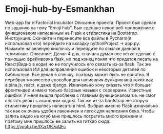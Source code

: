 # Emoji-hub-by-Esmankhan
Web-app for n!Factorial Incubator
Описание проекта: Проект был сделан по заданию на тему "Emoji hub". Был сделано некое веб-приложение с функционалом написанным на Flask и стилистика на Bootstrap. 
Инструкция: Скачайте и перенесите все файлы в Pycharm(я использовал его) перейдите на вкладку pythonProject -> app.py. Нажмите на зеленую кнопочку и перейдите по ссылке данной в терминале.
Описание: Делал 4 дня, сначала думал все легко сделаю с помощью фреймворка flask, но под конец понял что придется писать на React(Видно в коде) но не получилось его связать из-за flask. Так же использовал ИИ для исправления ошибок и некоторых деталей по библиотеке. Все делал в спешку, поэтому может быть не понятно. Я перебрал множество способов для написания функционала таких как alpina.js, react, и даже django. Изначально хочу сказать что я больше фронтендер и имею только базовые навыки с серверами.
Известные ошибки: У меня вышла проблема с главным функционалом т.е. не смог связать реакт с исходным кодом. Так же из-за bootstrap некоторую стилистику пришлось написать в html. 
Выбрал именно Flask изначально так как он очень удобен лаконичен и легок для написания бека.
Чтобы залить видео на ютуб мне пришлось потратить много времени и поэтому мне пришлось ее залить на гитхаб сюда:
https://youtu.be/IXzrOK7qQFc
